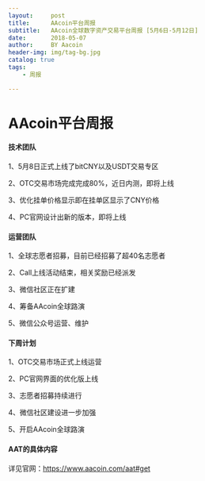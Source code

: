```yaml
---
layout:     post
title:      AAcoin平台周报
subtitle:   AAcoin全球数字资产交易平台周报 [5月6日-5月12日]
date:       2018-05-07
author:     BY Aacoin
header-img: img/tag-bg.jpg
catalog: true
tags:
    - 周报

---
```

# AAcoin平台周报


#### 技术团队

1、5月8日正式上线了bitCNY以及USDT交易专区

2、OTC交易市场完成完成80%，近日内测，即将上线

3、优化挂单价格显示即在挂单区显示了CNY价格

4、PC官网设计出新的版本，即将上线

#### 运营团队

1、全球志愿者招募，目前已经招募了超40名志愿者

2、Call上线活动结束，相关奖励已经派发

3、微信社区正在扩建

4、筹备AAcoin全球路演

5、微信公众号运营、维护

#### 下周计划

1、OTC交易市场正式上线运营

2、PC官网界面的优化版上线

3、志愿者招募持续进行

4、微信社区建设进一步加强

5、开启AAcoin全球路演

#### AAT的具体内容

详见官网：https://www.aacoin.com/aat#get

